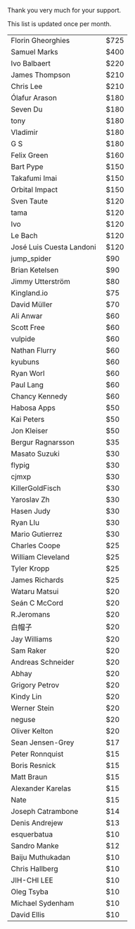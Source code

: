 Thank you very much for your support.

This list is updated once per month.

<table>
<tr><td width=200>Florin Gheorghies<td>$725
<tr><td>Samuel Marks<td>$400
<tr><td>Ivo Balbaert <td>$220
<tr><td> James Thompson<td>$210
<tr><td>Chris Lee <td>$210
<tr><td>Ólafur Arason <td>$180
<tr><td> Seven Du<td>$180
<tr><td>tony <td>$180
<tr><td>Vladimir <td>$180
<tr><td>G S <td>$180
<tr><td>Felix Green <td>$160
<tr><td>Bart Pype <td>$150
<tr><td>Takafumi Imai <td>$150
<tr><td>Orbital Impact <td>$150
<tr><td> Sven Taute<td>$120
<tr><td>tama <td>$120
<tr><td>Ivo <td>$120
<tr><td> Le Bach<td>$120
<tr><td> José Luis Cuesta Landoni<td>$120
<tr><td>jump_spider <td>$90
<tr><td> Brian Ketelsen<td>$90
<tr><td> Jimmy Utterström<td>$80
<tr><td>Kingland.io <td>$75
<tr><td>David Müller <td>$70
<tr><td>Ali Anwar <td>$60
<tr><td> Scott Free<td>$60
<tr><td>vulpide <td>$60
<tr><td>Nathan Flurry <td>$60
<tr><td> kyubuns<td>$60
<tr><td>Ryan Worl <td>$60
<tr><td> Paul Lang<td>$60
<tr><td> Chancy Kennedy<td>$60
<tr><td>Habosa Apps  <td>$50
<tr><td>Kai Peters<td>$50
<tr><td>Jon Kleiser <td> $50
<tr><td>Bergur Ragnarsson <td>$35
<tr><td> Masato Suzuki<td>$30
<tr><td>flypig <td>$30
<tr><td>cjmxp <td>$30
<tr><td>KillerGoldFisch <td>$30
<tr><td>Yaroslav Zh <td>$30
<tr><td> Hasen Judy<td>$30
<tr><td>Ryan LIu <td>$30
<tr><td> Mario Gutierrez<td>$30
<tr><td> Charles Coope<td>$25
<tr><td>William Cleveland<td>$25
<tr><td>Tyler Kropp <td>$25

<tr><td>James Richards  <td>$25
<tr><td>Wataru Matsui<td>$20
<tr><td> Seán C McCord<td>$20
<tr><td> R.Jeromans<td>$20
<tr><td> 白帽子<td>$20
<tr><td> Jay Williams<td>$20
<tr><td> Sam Raker<td>$20
<tr><td> Andreas Schneider<td>$20
<tr><td> Abhay<td>$20
<tr><td>Grigory Petrov <td>$20
<tr><td> Kindy Lin<td>$20
<tr><td> Werner Stein<td>$20
<tr><td>neguse<td>$20
<tr><td>Oliver Kelton<td>$20
<tr><td>Sean Jensen-Grey  <td>$17
<tr><td>Peter Ronnquist<td>$15
<tr><td>Boris Resnick<td>$15
<tr><td>Matt Braun<td>$15
<tr><td>Alexander Karelas<td>$15
<tr><td>Nate<td>$15
<tr><td>Joseph Catrambone<td>$14
<tr><td>Denis Andrejew<td>$13
<tr><td>esquerbatua<td>$10
<tr><td>Sandro Manke<td>$12
<tr><td>Baiju Muthukadan<td>$10
<tr><td>Chris Hallberg<td>$10
<tr><td>JIH-CHI LEE<td>$10
<tr><td>Oleg Tsyba  <td>$10
<tr><td> Michael Sydenham<td> $10
<tr><td>David Ellis  <td>$10

</table>